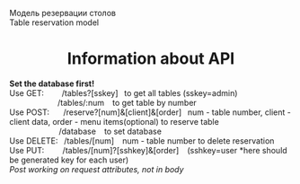 Модель резервации столов 
<br>Table reservation model</br>
<div align="center"><h1>Information about API</h1></div>
<strong>Set the database first!</strong>
<br>
Use GET:&emsp; &emsp;/tables?[sskey] &ensp;to get all tables (sskey=admin)
<br>
&emsp;&emsp; &emsp; &emsp; &emsp; /tables/:num &ensp; to get table by number
<br>
Use POST: &emsp;&ensp;/reserve?[num]&[client]&[order] &ensp;num - table number, client - client data, order - menu items(optional) to reserve table 
<br>&emsp;&emsp;&emsp;&emsp;&emsp;&emsp; /database &ensp; to set database
<br>
Use DELETE: &ensp;/tables/[num] &ensp; num - table number to delete reservation
<br>
Use PUT: &nbsp&emsp;&ensp; /tables/[num]?[sshkey]&[order] &ensp; (sshkey=user *here should be generated key for each user) 
</div>
<br>
<em>Post working on request attributes, not in body</em>
<br>
